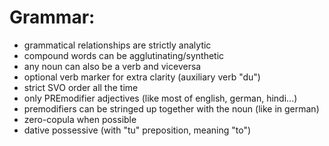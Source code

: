 # Grammar:
- grammatical relationships are strictly analytic
- compound words can be agglutinating/synthetic
- any noun can also be a verb and viceversa
- optional verb marker for extra clarity (auxiliary verb "du")
- strict SVO order all the time
- only PREmodifier adjectives (like most of english, german, hindi...)
- premodifiers can be stringed up together with the noun (like in german)
- zero-copula when possible
- dative possessive (with "tu" preposition, meaning "to")
